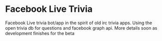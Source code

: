 # Facebook Live Trivia

Facebook Live trivia bot/app in the spirit of old irc trivia apps. Using the open trivia db for questions and facebook graph api.
More details soon as development finishes for the beta